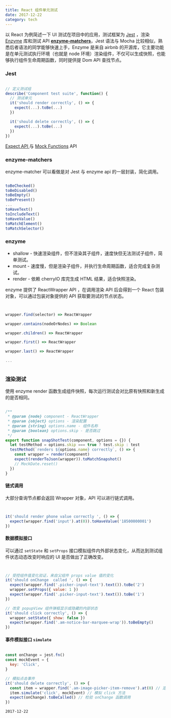 ```yaml
---
title: React 组件单元测试
date: 2017-12-22
category: tech
---
```


以 React 为例简述一下 UI 测试在项目中的应用，测试框架为 [Jest](https://github.com/facebook/jest) ，渲染 [Enzyme](https://github.com/airbnb/enzyme/blob/master/docs/api/mount.md) 库和测试 API [**enzyme-matchers**](https://github.com/blainekasten/enzyme-matchers)，Jest 语法与 Mocha 比较相似，熟悉后者语法的同学能够快速上手，Enzyme 是来自 airbnb 的开源库，它主要功能是在单元测试执行环境（也就是 node 环境）渲染组件，不仅可以生成快照，也能够执行组件生命周期函数，同时提供提 Dom API 查找节点。

### Jest


```js

// 定义测试组
describe('Component test suite', function() {
  // 测试单元
  it('should render correctly', () => {
    expect(...).toBe(...)
  })

  it('should delete correctly', () => {
    expect(...).toBe(...)
  })
})

```


[Expect API ](http://facebook.github.io/jest/docs/en/expect.html#content) 与 [Mock Functions](http://facebook.github.io/jest/docs/en/mock-function-api.html#content) API

### enzyme-matchers


enzyme-matcher 可以看做是对 Jest 与 enzyme api 的一层封装，简化调用。


```js

toBeChecked()
toBeDisabled()
toBeEmpty()
toBePresent()
...
toHaveText()
toIncludeText()
toHaveValue()
toMatchElement()
toMatchSelector()


```


### enzyme

- shallow - 快速渲染组件，但不渲染其子组件，速度快但无法测试子组件，简单测试。
- mount - 速度慢，但是渲染子组件，并执行生命周期函数，适合完成复杂测试。
- render - 依赖 cherryIO 库完生成 HTML 结果，适合快照渲染。

enzyme 提供了 ReactWrapper API ，在调用渲染 API 后会得到一个 React 包装对象，可以通过包装对象提供的 API 获取要测试的节点状态。



```js


wrapper.find(selector) => ReactWrapper

wrapper.contains(nodeOrNodes) => Boolean

wrapper.children() => ReactWrapper

wrapper.first() => ReactWrapper

wrapper.last() => ReactWrapper

...



```


### 渲染测试

使用 enzyme render 函数生成组件快照，每次运行测试会对比原有快照和新生成的是否相同。


```js

/**
 * @param {node} component - ReactWrapper
 * @param {object} options - 渲染配置
 * @param {string} options.name - 组件名称
 * @param {boolean} options.skip - 是否跳过
 */
export function snapShotTest(component, options = {}) {
  let testMethod = options.skip === true ? test.skip : test
  testMethod(`renders ${options.name} correctly`, () => {
    const wrapper = render(component)
    expect(renderToJson(wrapper)).toMatchSnapshot()
    // MockDate.reset()
  })
}


```


#### 链式调用


大部分查询节点都会返回 Wrapper 对象，API 可以进行链式调用。


```js


it('should render phone value correctly ', () => {
  expect(wrapper.find('input').at(0)).toHaveValue('18500000001')
})


```

#### 数据模拟接口


可以通过 `setState` 和 `setProps` 接口模拟组件内外部状态变化，从而达到测试组件状态动态改变时响应的 UI 是否做出了正确改变。


```js


// 受控组件值变化验证，来自父组件 props value 值的变化
it('should onChange  called ', () => {
  expect(wrapper.find('.picker-input-text').text()).toBe('2')
  wrapper.setProps({ value: 1 })
  expect(wrapper.find('.picker-input-text').text()).toBe('1')
})

// 改变 popupView 组件弹框显示或隐藏的内部状态
it('should click correctly', () => {
  wrapper.setState({ show: false })
  expect(wrapper.find('.am-notice-bar-marquee-wrap')).toBeEmpty()
})


```


#### 事件模拟接口 `simulate`



```js

const onChange = jest.fn()
const mockEvent = {
  key: 'Click',
}

// 模拟点击事件
it('should delete correctly', () => {
  const item = wrapper.find('.am-image-picker-item-remove').at(0) // 定位 react 元素
  item.simulate('click', mockEvent) // 模拟 click 方法
  expect(onChange).toBeCalled() // 检验 onChange 函数调用
})

```


`2017-12-22`
